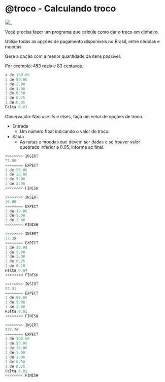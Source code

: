 # @troco - Calculando troco

![_](cover.jpg)

Você precisa fazer um programa que calcule como dar o troco em dinheiro.

Utilize todas as opções de pagamento disponíveis no Brasil, entre cédulas e moedas.

Gere a opção com a menor quantidade de ítens possível.

Por exemplo: 453 reais e 83 centavos.

```py
4 de 100.00
1 de 50.00
1 de 2.00
1 de 1.00
1 de 0.50
1 de 0.25
1 de 0.05
Falta 0.03
```

Observação: Não use ifs e elses, faça um vetor de opções de troco.

- Entrada
  - Um número float indicando o valor do troco.
- Saída
  - As notas e moedas que devem ser dadas e se houver valor quebrado inferior a 0.05, informe ao final.

``` py
>>>>>>>> INSERT
77.00
======== EXPECT
1 de 50.00
1 de 20.00
1 de 5.00
1 de 2.00
<<<<<<<< FINISH
```

```py
>>>>>>>> INSERT
19.00
======== EXPECT
1 de 10.00
1 de 5.00
2 de 2.00
<<<<<<<< FINISH
```

```py
>>>>>>>> INSERT
17.39
======== EXPECT
1 de 10.00
1 de 5.00
1 de 2.00
1 de 0.25
1 de 0.10
Falta 0.04
<<<<<<<< FINISH
```

```py
>>>>>>>> INSERT
57.01
======== EXPECT
1 de 50.00
1 de 5.00
1 de 2.00
Falta 0.01
<<<<<<<< FINISH
```

```py
>>>>>>>> INSERT
377.76
======== EXPECT
3 de 100.00
1 de 50.00
1 de 20.00
1 de 5.00
1 de 2.00
1 de 0.50
1 de 0.25
Falta 0.01
<<<<<<<< FINISH

```
